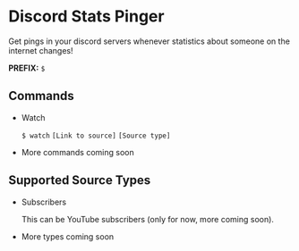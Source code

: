 # Discord Stats Pinger
Get pings in your discord servers whenever statistics about someone on the internet changes!

**PREFIX:** `$`

## Commands
- Watch<p>
`$ watch` `[Link to source]` `[Source type]`
- More commands coming soon

## Supported Source Types
- Subscribers<p>
This can be YouTube subscribers (only for now, more coming soon).
- More types coming soon
